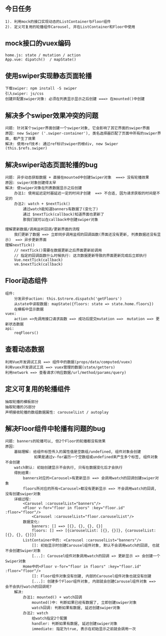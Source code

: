 ## 今日任务
    1). 利用mock的接口实现动态的ListContainer与Floor组件
    2). 定义可复用的轮播组件Carousel, 并在ListContainer和Floor中使用

## mock接口的vuex编码
    home.js: state / mutation / action
    App.vue: dipatch()  / mapState()

## 使用swiper实现静态页面轮播
    下载swiper: npm install -S swiper
    引入swiper: js/css
    创建并配置swiper对象: 必须在列表显示显示之后创建 ===> 在mounted()中创建

## 解决多个swiper效果冲突的问题
    问题: 针对某个swiper界面创建一个swiper对象, 它会影响了其它界面的swiper界面
    原因: new Swiper ('.swiper-container'), 类名选择器匹配了页面中所有的swiper界面, 都产生了效果
    解决: 使用ref技术: 通过ref标识swiper的根div, new Swiper (this.$refs.swiper)

## 解决swiper动态页面轮播的bug
    问题: 异步动态获取数据 + 直接在mounted中创建Swiper对象  ===> 没有轮播效果
    原因: swiper对象创建得太早
    解决: 使swiper对象在列表数据显示之后创建
        办法1: 使用延迟定时器延迟一定的时间才创建  ==> 不合适, 因为请求获取的时间是不定的
        办法2: watch + $nextTick()
            通过watch能知道banners有数据了(变化了)
            通过 $nextTick(callback)知道界面也更新了
            那我们就可以在callback中创建swiper对象

    理解更新数据/调用监听回调/更新界面的流程
        我们更新了数据 ==> 立即同步调用监视的回调函数(界面还没有更新, 列表数据还没有显示)  ==> 异步更新界面
    理解nextTick()
        // nextTick()需要在数据更新之后界面更新前调用
        // 指定的回调函数什么时候执行: 这次数据更新导致的界面更新完成后立即执行
        Vue.nextTick(callback)
        vm.$nextTick(callback)

## Floor动态组件
    组件:  
        分发异步action: this.$strore.dispatch('getFloors')
        从state中读取数据: mapState({floors: state => state.home.floors})
        在模板中显示数据
    vuex: 
        action =>先调用接口请求函数 ==> 成功后提交mutation ==>　mutation ==> 更新状态数据
    api: 
        reqFloors()

## 查看动态数据
    利用Vue开发调试工具 ==> 组件中的数据(props/data/computed/vuex)
    利用vuex开发调试工具 ==> vuex管理的数据(state/getters)
    利用network ==> 查看请求(响应数据/url/method/params/query)

## 定义可复用的轮播组件
    抽取轮播的模板部分
    抽取轮播的JS部分
    声明接收轮播的数组数据属性: carouselList / autoplay

## 解决Floor组件中轮播有问题的bug
    问题: banners的轮播可以, 但2个Floor的轮播都没有效果
    原因: 
        基础理解: 给组件标签传入的属性值是空数组/undefined, 组件对象会创建
                 如果是通过v-for遍历一个空数组或undefined来产生多个标签, 组件对象不会创建
        watch默认: 初始创建显示不会执行, 只有在数据变化后才会执行
        得到结果: 
            banners对应的<Carousel>有更新显示 ==> 会调用watch的回调创建swiper对象 
            floors所对应的所有<Carousel>都没有更新显示 ==> 不会调用watch的回调, 没有创建swiper对象
        详细过程:
            <Carousel :carouselList="banners"/>
            <Floor v-for="floor in floors" :key="floor.id" :floor="floor"/>
                <Carousel :carouselList="floor.carouselList"/>
            数据变化: 
                banners: [] ==> [{}, {}, {}, {}]
                floors: [] ==> [{carouselList: [{}, {}]}, {carouselList: [{}, {}, {}]}]
            ListContainer中的: <Carousel :carouselList="banners"/>
                []: 初始显示时创建Carousel组件对象, 默认不会调用watch的回调, 也就不会创建Swiper对象
                [...]: Carousel组件对象调用watch的回调 => 更新显示 => 会创建一个Swiper对象
            Home中的<Floor v-for="floor in floors" :key="floor.id" :floor="floor"/>
                []: Floor组件对象没有创建, 内部的Carousel组件对象也就没有创建
                [...]: 创建多个Floor组件对象, 内部就会创建Carousel组件对象 ==> 会不会执行watch的回调呢?
        解决:
            办法1: mounted() + watch回调
                mounted()中: 判断如果已经有数据了, 立即创建swiper对象
                watch回调: 判断如果有数据, 延迟创建swiper对象
            办法2: watch
                给watch指定2个配置
                handler: 判断如果有数据, 延迟创建swiper对象
                immediate: 指定为true, 表示在初始显示之前就会调用一次
        
